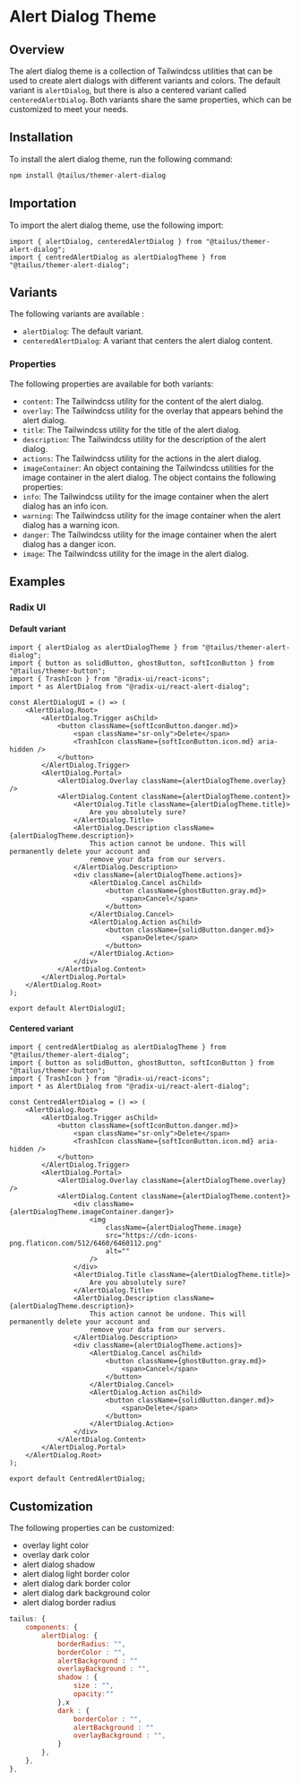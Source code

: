 # Alert Dialog Theme

## Overview

The alert dialog theme is a collection of Tailwindcss utilities that can be used to create alert dialogs with different variants and colors. The default variant is `alertDialog`, but there is also a centered variant called `centeredAlertDialog`. Both variants share the same properties, which can be customized to meet your needs.

## Installation

To install the alert dialog theme, run the following command:

```bash
npm install @tailus/themer-alert-dialog
```

## Importation

To import the alert dialog theme, use the following import:

```tsx
import { alertDialog, centeredAlertDialog } from "@tailus/themer-alert-dialog";
import { centredAlertDialog as alertDialogTheme } from "@tailus/themer-alert-dialog";
```

## Variants

The following variants are available :

-   `alertDialog`: The default variant.
-   `centeredAlertDialog`: A variant that centers the alert dialog content.

### Properties

The following properties are available for both variants:

-   `content`: The Tailwindcss utility for the content of the alert dialog.
-   `overlay`: The Tailwindcss utility for the overlay that appears behind the alert dialog.
-   `title`: The Tailwindcss utility for the title of the alert dialog.
-   `description`: The Tailwindcss utility for the description of the alert dialog.
-   `actions`: The Tailwindcss utility for the actions in the alert dialog.
-   `imageContainer`: An object containing the Tailwindcss utilities for the image container in the alert dialog. The object contains the following properties:
-   `info`: The Tailwindcss utility for the image container when the alert dialog has an info icon.
-   `warning`: The Tailwindcss utility for the image container when the alert dialog has a warning icon.
-   `danger`: The Tailwindcss utility for the image container when the alert dialog has a danger icon.
-   `image`: The Tailwindcss utility for the image in the alert dialog.

## Examples

### Radix UI

#### Default variant

```tsx
import { alertDialog as alertDialogTheme } from "@tailus/themer-alert-dialog";
import { button as solidButton, ghostButton, softIconButton } from "@tailus/themer-button";
import { TrashIcon } from "@radix-ui/react-icons";
import * as AlertDialog from "@radix-ui/react-alert-dialog";

const AlertDialogUI = () => (
    <AlertDialog.Root>
        <AlertDialog.Trigger asChild>
            <button className={softIconButton.danger.md}>
                <span className="sr-only">Delete</span>
                <TrashIcon className={softIconButton.icon.md} aria-hidden />
            </button>
        </AlertDialog.Trigger>
        <AlertDialog.Portal>
            <AlertDialog.Overlay className={alertDialogTheme.overlay} />
            <AlertDialog.Content className={alertDialogTheme.content}>
                <AlertDialog.Title className={alertDialogTheme.title}>
                    Are you absolutely sure?
                </AlertDialog.Title>
                <AlertDialog.Description className={alertDialogTheme.description}>
                    This action cannot be undone. This will permanently delete your account and
                    remove your data from our servers.
                </AlertDialog.Description>
                <div className={alertDialogTheme.actions}>
                    <AlertDialog.Cancel asChild>
                        <button className={ghostButton.gray.md}>
                            <span>Cancel</span>
                        </button>
                    </AlertDialog.Cancel>
                    <AlertDialog.Action asChild>
                        <button className={solidButton.danger.md}>
                            <span>Delete</span>
                        </button>
                    </AlertDialog.Action>
                </div>
            </AlertDialog.Content>
        </AlertDialog.Portal>
    </AlertDialog.Root>
);

export default AlertDialogUI;
```

#### Centered variant

```tsx
import { centredAlertDialog as alertDialogTheme } from "@tailus/themer-alert-dialog";
import { button as solidButton, ghostButton, softIconButton } from "@tailus/themer-button";
import { TrashIcon } from "@radix-ui/react-icons";
import * as AlertDialog from "@radix-ui/react-alert-dialog";

const CentredAlertDialog = () => (
    <AlertDialog.Root>
        <AlertDialog.Trigger asChild>
            <button className={softIconButton.danger.md}>
                <span className="sr-only">Delete</span>
                <TrashIcon className={softIconButton.icon.md} aria-hidden />
            </button>
        </AlertDialog.Trigger>
        <AlertDialog.Portal>
            <AlertDialog.Overlay className={alertDialogTheme.overlay} />
            <AlertDialog.Content className={alertDialogTheme.content}>
                <div className={alertDialogTheme.imageContainer.danger}>
                    <img
                        className={alertDialogTheme.image}
                        src="https://cdn-icons-png.flaticon.com/512/6460/6460112.png"
                        alt=""
                    />
                </div>
                <AlertDialog.Title className={alertDialogTheme.title}>
                    Are you absolutely sure?
                </AlertDialog.Title>
                <AlertDialog.Description className={alertDialogTheme.description}>
                    This action cannot be undone. This will permanently delete your account and
                    remove your data from our servers.
                </AlertDialog.Description>
                <div className={alertDialogTheme.actions}>
                    <AlertDialog.Cancel asChild>
                        <button className={ghostButton.gray.md}>
                            <span>Cancel</span>
                        </button>
                    </AlertDialog.Cancel>
                    <AlertDialog.Action asChild>
                        <button className={solidButton.danger.md}>
                            <span>Delete</span>
                        </button>
                    </AlertDialog.Action>
                </div>
            </AlertDialog.Content>
        </AlertDialog.Portal>
    </AlertDialog.Root>
);

export default CentredAlertDialog;
```

## Customization

The following properties can be customized:

-   overlay light color
-   overlay dark color
-   alert dialog shadow
-   alert dialog light border color
-   alert dialog dark border color
-   alert dialog dark background color
-   alert dialog border radius

```js
tailus: {
    components: {
        alertDialog: {
            borderRadius: "",
            borderColor : "",
            alertBackground : ""
            overlayBackground : "",
            shadow : {
                size : "",
                opacity:""
            },x
            dark : {
                borderColor : "",
                alertBackground : ""
                overlayBackground : "",
            }
        },
    },
},
```
